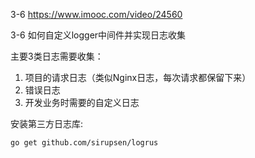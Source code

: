 3-6 https://www.imooc.com/video/24560

3-6 如何自定义logger中间件并实现日志收集

主要3类日志需要收集：
1. 项目的请求日志（类似Nginx日志，每次请求都保留下来）
2. 错误日志
3. 开发业务时需要的自定义日志

安装第三方日志库:
```
go get github.com/sirupsen/logrus
```